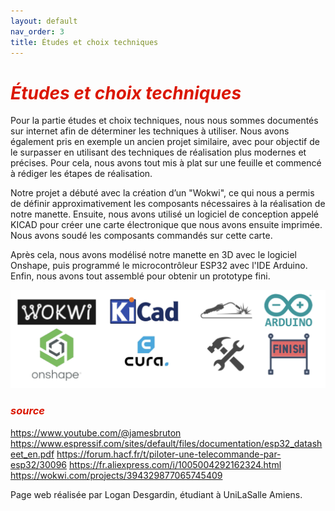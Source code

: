 ```yaml
---
layout: default
nav_order: 3
title: Études et choix techniques
---
```


# <span style="color:#DB1702">_Études et choix techniques_</span>

Pour la partie études et choix techniques, nous nous sommes documentés sur internet afin de déterminer les techniques à utiliser. Nous avons également pris en exemple un ancien projet similaire, avec pour objectif de le surpasser en utilisant des techniques de réalisation plus modernes et précises. Pour cela, nous avons tout mis à plat sur une feuille et commencé à rédiger les étapes de réalisation.

Notre projet a débuté avec la création d’un "Wokwi", ce qui nous a permis de définir approximativement les composants nécessaires à la réalisation de notre manette. Ensuite, nous avons utilisé un logiciel de conception appelé KICAD pour créer une carte électronique que nous avons ensuite imprimée. Nous avons soudé les composants commandés sur cette carte.

Après cela, nous avons modélisé notre manette en 3D avec le logiciel Onshape, puis programmé le microcontrôleur ESP32 avec l'IDE Arduino. Enfin, nous avons tout assemblé pour obtenir un prototype fini.

![Illustration choix](images/image8.png)

### <span style="color:#DB1702">_source_</span>

https://www.youtube.com/@jamesbruton
https://www.espressif.com/sites/default/files/documentation/esp32_datasheet_en.pdf
https://forum.hacf.fr/t/piloter-une-telecommande-par-esp32/30096
https://fr.aliexpress.com/i/1005004292162324.html
https://wokwi.com/projects/394329877065745409



Page web réalisée par Logan Desgardin, étudiant à UniLaSalle Amiens.
